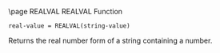 \page REALVAL REALVAL Function
```basic
real-value = REALVAL(string-value)
```
Returns the real number form of a string containing a number.